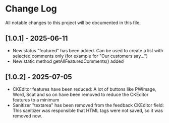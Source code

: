 # Change Log
All notable changes to this project will be documented in this file.

## [1.0.1] - 2025-06-11

* New status "featured" has been added. Can be used to create a list with selected comments only (for example for "Our customers say...")
* New static method getAllFeaturedComments() added

## [1.0.2] - 2025-07-05

* CKEditor features have been reduced: A lot of buttons like PWImage, Word, Scat and so on have been removed to reduce the CKEditor features to a minimum
* Sanitizer "textarea" has been removed from the feedback CKEditor field: This sanitizer was responsible that HTML tags were not saved, so it was removed now.


